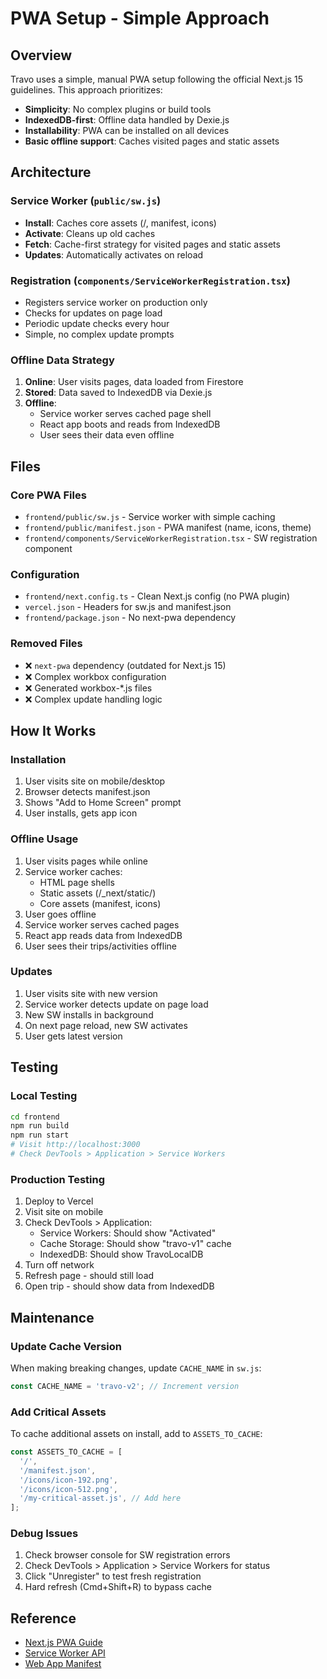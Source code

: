 # PWA Setup - Simple Approach

## Overview
Travo uses a simple, manual PWA setup following the official Next.js 15 guidelines. This approach prioritizes:
- **Simplicity**: No complex plugins or build tools
- **IndexedDB-first**: Offline data handled by Dexie.js
- **Installability**: PWA can be installed on all devices
- **Basic offline support**: Caches visited pages and static assets

## Architecture

### Service Worker (`public/sw.js`)
- **Install**: Caches core assets (/, manifest, icons)
- **Activate**: Cleans up old caches
- **Fetch**: Cache-first strategy for visited pages and static assets
- **Updates**: Automatically activates on reload

### Registration (`components/ServiceWorkerRegistration.tsx`)
- Registers service worker on production only
- Checks for updates on page load
- Periodic update checks every hour
- Simple, no complex update prompts

### Offline Data Strategy
1. **Online**: User visits pages, data loaded from Firestore
2. **Stored**: Data saved to IndexedDB via Dexie.js
3. **Offline**: 
   - Service worker serves cached page shell
   - React app boots and reads from IndexedDB
   - User sees their data even offline

## Files

### Core PWA Files
- `frontend/public/sw.js` - Service worker with simple caching
- `frontend/public/manifest.json` - PWA manifest (name, icons, theme)
- `frontend/components/ServiceWorkerRegistration.tsx` - SW registration component

### Configuration
- `frontend/next.config.ts` - Clean Next.js config (no PWA plugin)
- `vercel.json` - Headers for sw.js and manifest.json
- `frontend/package.json` - No next-pwa dependency

### Removed Files
- ❌ `next-pwa` dependency (outdated for Next.js 15)
- ❌ Complex workbox configuration
- ❌ Generated workbox-*.js files
- ❌ Complex update handling logic

## How It Works

### Installation
1. User visits site on mobile/desktop
2. Browser detects manifest.json
3. Shows "Add to Home Screen" prompt
4. User installs, gets app icon

### Offline Usage
1. User visits pages while online
2. Service worker caches:
   - HTML page shells
   - Static assets (/_next/static/)
   - Core assets (manifest, icons)
3. User goes offline
4. Service worker serves cached pages
5. React app reads data from IndexedDB
6. User sees their trips/activities offline

### Updates
1. User visits site with new version
2. Service worker detects update on page load
3. New SW installs in background
4. On next page reload, new SW activates
5. User gets latest version

## Testing

### Local Testing
```bash
cd frontend
npm run build
npm run start
# Visit http://localhost:3000
# Check DevTools > Application > Service Workers
```

### Production Testing
1. Deploy to Vercel
2. Visit site on mobile
3. Check DevTools > Application:
   - Service Workers: Should show "Activated"
   - Cache Storage: Should show "travo-v1" cache
   - IndexedDB: Should show TravoLocalDB
4. Turn off network
5. Refresh page - should still load
6. Open trip - should show data from IndexedDB

## Maintenance

### Update Cache Version
When making breaking changes, update `CACHE_NAME` in `sw.js`:
```javascript
const CACHE_NAME = 'travo-v2'; // Increment version
```

### Add Critical Assets
To cache additional assets on install, add to `ASSETS_TO_CACHE`:
```javascript
const ASSETS_TO_CACHE = [
  '/',
  '/manifest.json',
  '/icons/icon-192.png',
  '/icons/icon-512.png',
  '/my-critical-asset.js', // Add here
];
```

### Debug Issues
1. Check browser console for SW registration errors
2. Check DevTools > Application > Service Workers for status
3. Click "Unregister" to test fresh registration
4. Hard refresh (Cmd+Shift+R) to bypass cache

## Reference
- [Next.js PWA Guide](https://nextjs.org/docs/app/guides/progressive-web-apps)
- [Service Worker API](https://developer.mozilla.org/en-US/docs/Web/API/Service_Worker_API)
- [Web App Manifest](https://developer.mozilla.org/en-US/docs/Web/Manifest)
